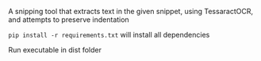 A snipping tool that extracts text in the given snippet, using TessaractOCR, and attempts to preserve indentation

```pip install -r requirements.txt``` will install all dependencies

Run executable in dist folder